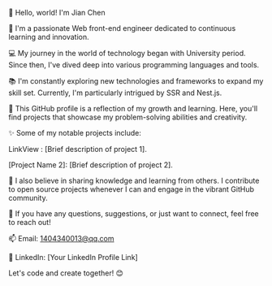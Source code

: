 👋 Hello, world! I'm Jian Chen

🌟 I'm a passionate Web front-end engineer dedicated to continuous learning and innovation.

💻 My journey in the world of technology began with University period. Since then, I've dived deep into various programming languages and tools.

📚 I'm constantly exploring new technologies and frameworks to expand my skill set. Currently, I'm particularly intrigued by SSR and Nest.js.

🌱 This GitHub profile is a reflection of my growth and learning. Here, you'll find projects that showcase my problem-solving abilities and creativity.

✨ Some of my notable projects include:

LinkView : [Brief description of project 1].

[Project Name 2]: [Brief description of project 2].

📖 I also believe in sharing knowledge and learning from others. I contribute to open source projects whenever I can and engage in the vibrant GitHub community.

💬 If you have any questions, suggestions, or just want to connect, feel free to reach out!

📫 Email: 1404340013@qq.com

🔗 LinkedIn: [Your LinkedIn Profile Link]

Let's code and create together! 😊

